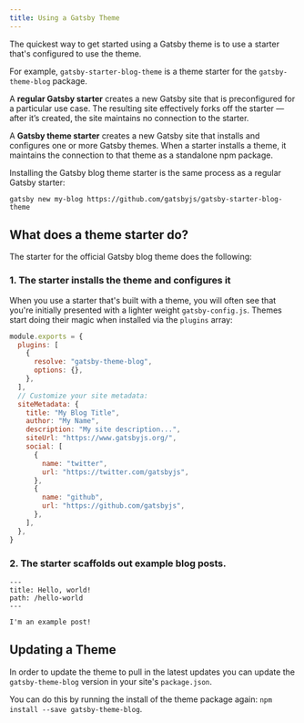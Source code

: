 ```yaml
---
title: Using a Gatsby Theme
---
```


The quickest way to get started using a Gatsby theme is to use a starter that's configured to use the theme.

For example, `gatsby-starter-blog-theme` is a theme starter for the `gatsby-theme-blog` package.

A **regular Gatsby starter** creates a new Gatsby site that is preconfigured for a particular use case. The resulting site effectively forks off the starter — after it’s created, the site maintains no connection to the starter.

A **Gatsby theme starter** creates a new Gatsby site that installs and configures one or more Gatsby themes. When a starter installs a theme, it maintains the connection to that theme as a standalone npm package.

Installing the Gatsby blog theme starter is the same process as a regular Gatsby starter:

```shell
gatsby new my-blog https://github.com/gatsbyjs/gatsby-starter-blog-theme
```

## What does a theme starter do?

The starter for the official Gatsby blog theme does the following:

### 1. The starter installs the theme and configures it

When you use a starter that's built with a theme, you will often see that you're initially presented with a lighter weight `gatsby-config.js`. Themes start doing their magic when installed via the `plugins` array:

```javascript:title=gatsby-config.js
module.exports = {
  plugins: [
    {
      resolve: "gatsby-theme-blog",
      options: {},
    },
  ],
  // Customize your site metadata:
  siteMetadata: {
    title: "My Blog Title",
    author: "My Name",
    description: "My site description...",
    siteUrl: "https://www.gatsbyjs.org/",
    social: [
      {
        name: "twitter",
        url: "https://twitter.com/gatsbyjs",
      },
      {
        name: "github",
        url: "https://github.com/gatsbyjs",
      },
    ],
  },
}
```

### 2. The starter scaffolds out example blog posts.

```md:title=/content/posts/hello-world.mdx
---
title: Hello, world!
path: /hello-world
---

I'm an example post!
```

## Updating a Theme

In order to update the theme to pull in the latest updates you can update the `gatsby-theme-blog` version in your site's `package.json`.

You can do this by running the install of the theme package again: `npm install --save gatsby-theme-blog`.
